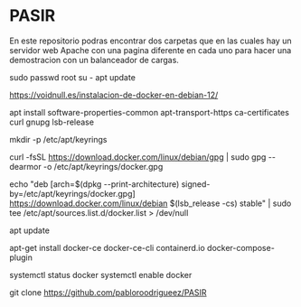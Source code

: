 # PASIR
En este repositorio podras encontrar dos carpetas que en las cuales hay un servidor web Apache con una pagina diferente en cada uno para hacer una demostracion con un balanceador de cargas.

sudo passwd root
su -
apt update

https://voidnull.es/instalacion-de-docker-en-debian-12/

apt install software-properties-common apt-transport-https ca-certificates curl gnupg lsb-release

mkdir -p /etc/apt/keyrings

curl -fsSL https://download.docker.com/linux/debian/gpg | sudo gpg --dearmor -o /etc/apt/keyrings/docker.gpg

echo "deb [arch=$(dpkg --print-architecture) signed-by=/etc/apt/keyrings/docker.gpg] https://download.docker.com/linux/debian $(lsb_release -cs) stable" | sudo tee /etc/apt/sources.list.d/docker.list > /dev/null

apt update

apt-get install docker-ce docker-ce-cli containerd.io docker-compose-plugin

systemctl status docker
systemctl enable docker

git clone https://github.com/pabloroodrigueez/PASIR

